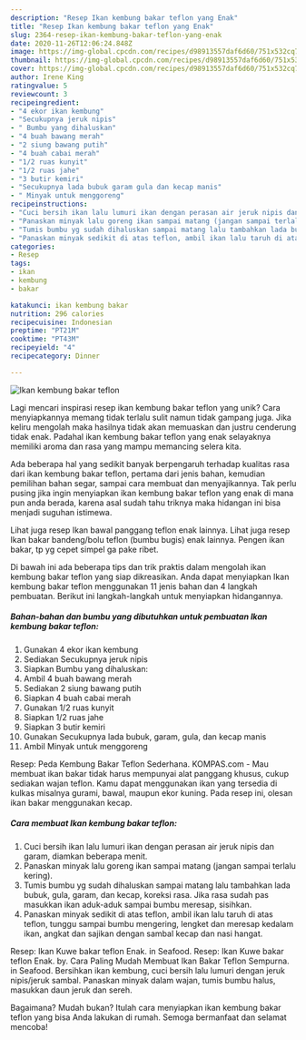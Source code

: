 ```yaml
---
description: "Resep Ikan kembung bakar teflon yang Enak"
title: "Resep Ikan kembung bakar teflon yang Enak"
slug: 2364-resep-ikan-kembung-bakar-teflon-yang-enak
date: 2020-11-26T12:06:24.848Z
image: https://img-global.cpcdn.com/recipes/d98913557daf6d60/751x532cq70/ikan-kembung-bakar-teflon-foto-resep-utama.jpg
thumbnail: https://img-global.cpcdn.com/recipes/d98913557daf6d60/751x532cq70/ikan-kembung-bakar-teflon-foto-resep-utama.jpg
cover: https://img-global.cpcdn.com/recipes/d98913557daf6d60/751x532cq70/ikan-kembung-bakar-teflon-foto-resep-utama.jpg
author: Irene King
ratingvalue: 5
reviewcount: 3
recipeingredient:
- "4 ekor ikan kembung"
- "Secukupnya jeruk nipis"
- " Bumbu yang dihaluskan"
- "4 buah bawang merah"
- "2 siung bawang putih"
- "4 buah cabai merah"
- "1/2 ruas kunyit"
- "1/2 ruas jahe"
- "3 butir kemiri"
- "Secukupnya lada bubuk garam gula dan kecap manis"
- " Minyak untuk menggoreng"
recipeinstructions:
- "Cuci bersih ikan lalu lumuri ikan dengan perasan air jeruk nipis dan garam, diamkan beberapa menit."
- "Panaskan minyak lalu goreng ikan sampai matang (jangan sampai terlalu kering)."
- "Tumis bumbu yg sudah dihaluskan sampai matang lalu tambahkan lada bubuk, gula, garam, dan kecap, koreksi rasa. Jika rasa sudah pas masukkan ikan aduk-aduk sampai bumbu meresap, sisihkan."
- "Panaskan minyak sedikit di atas teflon, ambil ikan lalu taruh di atas teflon, tunggu sampai bumbu mengering, lengket dan meresap kedalam ikan, angkat dan sajikan dengan sambal kecap dan nasi hangat."
categories:
- Resep
tags:
- ikan
- kembung
- bakar

katakunci: ikan kembung bakar 
nutrition: 296 calories
recipecuisine: Indonesian
preptime: "PT21M"
cooktime: "PT43M"
recipeyield: "4"
recipecategory: Dinner

---
```



![Ikan kembung bakar teflon](https://img-global.cpcdn.com/recipes/d98913557daf6d60/751x532cq70/ikan-kembung-bakar-teflon-foto-resep-utama.jpg)

Lagi mencari inspirasi resep ikan kembung bakar teflon yang unik? Cara menyiapkannya memang tidak terlalu sulit namun tidak gampang juga. Jika keliru mengolah maka hasilnya tidak akan memuaskan dan justru cenderung tidak enak. Padahal ikan kembung bakar teflon yang enak selayaknya memiliki aroma dan rasa yang mampu memancing selera kita.

Ada beberapa hal yang sedikit banyak berpengaruh terhadap kualitas rasa dari ikan kembung bakar teflon, pertama dari jenis bahan, kemudian pemilihan bahan segar, sampai cara membuat dan menyajikannya. Tak perlu pusing jika ingin menyiapkan ikan kembung bakar teflon yang enak di mana pun anda berada, karena asal sudah tahu triknya maka hidangan ini bisa menjadi suguhan istimewa.

Lihat juga resep Ikan bawal panggang teflon enak lainnya. Lihat juga resep Ikan bakar bandeng/bolu teflon (bumbu bugis) enak lainnya. Pengen ikan bakar, tp yg cepet simpel ga pake ribet.


Di bawah ini ada beberapa tips dan trik praktis dalam mengolah ikan kembung bakar teflon yang siap dikreasikan. Anda dapat menyiapkan Ikan kembung bakar teflon menggunakan 11 jenis bahan dan 4 langkah pembuatan. Berikut ini langkah-langkah untuk menyiapkan hidangannya.

<!--inarticleads1-->

##### Bahan-bahan dan bumbu yang dibutuhkan untuk pembuatan Ikan kembung bakar teflon:

1. Gunakan 4 ekor ikan kembung
1. Sediakan Secukupnya jeruk nipis
1. Siapkan  Bumbu yang dihaluskan:
1. Ambil 4 buah bawang merah
1. Sediakan 2 siung bawang putih
1. Siapkan 4 buah cabai merah
1. Gunakan 1/2 ruas kunyit
1. Siapkan 1/2 ruas jahe
1. Siapkan 3 butir kemiri
1. Gunakan Secukupnya lada bubuk, garam, gula, dan kecap manis
1. Ambil  Minyak untuk menggoreng


Resep: Peda Kembung Bakar Teflon Sederhana. KOMPAS.com - Mau membuat ikan bakar tidak harus mempunyai alat panggang khusus, cukup sediakan wajan teflon. Kamu dapat menggunakan ikan yang tersedia di kulkas misalnya gurami, bawal, maupun ekor kuning. Pada resep ini, olesan ikan bakar menggunakan kecap. 

<!--inarticleads2-->

##### Cara membuat Ikan kembung bakar teflon:

1. Cuci bersih ikan lalu lumuri ikan dengan perasan air jeruk nipis dan garam, diamkan beberapa menit.
1. Panaskan minyak lalu goreng ikan sampai matang (jangan sampai terlalu kering).
1. Tumis bumbu yg sudah dihaluskan sampai matang lalu tambahkan lada bubuk, gula, garam, dan kecap, koreksi rasa. Jika rasa sudah pas masukkan ikan aduk-aduk sampai bumbu meresap, sisihkan.
1. Panaskan minyak sedikit di atas teflon, ambil ikan lalu taruh di atas teflon, tunggu sampai bumbu mengering, lengket dan meresap kedalam ikan, angkat dan sajikan dengan sambal kecap dan nasi hangat.


Resep: Ikan Kuwe bakar teflon Enak. in Seafood. Resep: Ikan Kuwe bakar teflon Enak. by. Cara Paling Mudah Membuat Ikan Bakar Teflon Sempurna. in Seafood. Bersihkan ikan kembung, cuci bersih lalu lumuri dengan jeruk nipis/jeruk sambal. Panaskan minyak dalam wajan, tumis bumbu halus, masukkan daun jeruk dan sereh. 

Bagaimana? Mudah bukan? Itulah cara menyiapkan ikan kembung bakar teflon yang bisa Anda lakukan di rumah. Semoga bermanfaat dan selamat mencoba!
